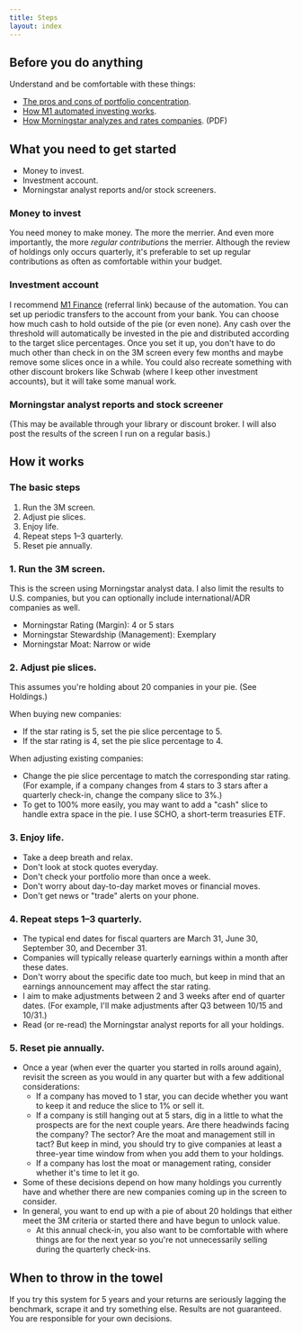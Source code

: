 ```yaml
---
title: Steps
layout: index
---
```


## Before you do anything
Understand and be comfortable with these things:
- [The pros and cons of portfolio concentration](https://www.investopedia.com/articles/investing/030916/concentrated-vs-diversified-portfolios-comparing-pros-and-cons.asp).
- [How M1 automated investing works](https://support.m1finance.com/hc/en-us/articles/360001379367-How-M1-Finance-Trades).
- [How Morningstar analyzes and rates companies](https://www.morningstar.com/content/dam/marketing/shared/research/methodology/705988Morningstar_Equity_Research_Methodology.pdf). (PDF)

## What you need to get started
- Money to invest.
- Investment account.
- Morningstar analyst reports and/or stock screeners.

### Money to invest
You need money to make money. The more the merrier. And even more importantly, the more _regular contributions_ the merrier. Although the review of holdings only occurs quarterly, it's preferable to set up regular contributions as often as comfortable within your budget.

### Investment account
I recommend [M1 Finance](https://m1.finance/m19w_pCEnCTe) (referral link) because of the automation. You can set up periodic transfers to the account from your bank. You can choose how much cash to hold outside of the pie (or even none). Any cash over the threshold will automatically be invested in the pie and distributed according to the target slice percentages. Once you set it up, you don't have to do much other than check in on the 3M screen every few months and maybe remove some slices once in a while. You could also recreate something with other discount brokers like Schwab (where I keep other investment accounts), but it will take some manual work.

### Morningstar analyst reports and stock screener
(This may be available through your library or discount broker. I will also post the results of the screen I run on a regular basis.)


## How it works

### The basic steps
1. Run the 3M screen.
2. Adjust pie slices.
3. Enjoy life.
4. Repeat steps 1–3 quarterly.
5. Reset pie annually.

### 1. Run the 3M screen.
This is the screen using Morningstar analyst data. I also limit the results to U.S. companies, but you can optionally include international/ADR companies as well.

- Morningstar Rating (Margin): 4 or 5 stars
- Morningstar Stewardship (Management): Exemplary
- Morningstar Moat: Narrow or wide

### 2. Adjust pie slices.
This assumes you're holding about 20 companies in your pie. (See Holdings.)

When buying new companies:
- If the star rating is 5, set the pie slice percentage to 5.
- If the star rating is 4, set the pie slice percentage to 4.

When adjusting existing companies:
- Change the pie slice percentage to match the corresponding star rating. (For example, if a company changes from 4 stars to 3 stars after a quarterly check-in, change the company slice to 3%.)
- To get to 100% more easily, you may want to add a "cash" slice to handle extra space in the pie. I use SCHO, a short-term treasuries ETF.

### 3. Enjoy life.
- Take a deep breath and relax.
- Don't look at stock quotes everyday.
- Don't check your portfolio more than once a week.
- Don't worry about day-to-day market moves or financial moves.
- Don't get news or "trade" alerts on your phone.

### 4. Repeat steps 1–3 quarterly.
- The typical end dates for fiscal quarters are March 31, June 30, September 30, and December 31.
- Companies will typically release quarterly earnings within a month after these dates.
- Don't worry about the specific date too much, but keep in mind that an earnings announcement may affect the star rating.
- I aim to make adjustments between 2 and 3 weeks after end of quarter dates. (For example, I'll make adjustments after Q3 between 10/15 and 10/31.)
- Read (or re-read) the Morningstar analyst reports for all your holdings.

### 5. Reset pie annually.
- Once a year (when ever the quarter you started in rolls around again), revisit the screen as you would in any quarter but with a few additional considerations:
    - If a company has moved to 1 star, you can decide whether you want to keep it and reduce the slice to 1% or sell it.
    - If a company is still hanging out at 5 stars, dig in a little to what the prospects are for the next couple years. Are there headwinds facing the company? The sector? Are the moat and management still in tact? But keep in mind, you should try to give companies at least a three-year time window from when you add them to your holdings.
    - If a company has lost the moat or management rating, consider whether it's time to let it go.
- Some of these decisions depend on how many holdings you currently have and whether there are new companies coming up in the screen to consider.
- In general, you want to end up with a pie of about 20 holdings that either meet the 3M criteria or started there and have begun to unlock value.
    - At this annual check-in, you also want to be comfortable with where things are for the next year so you're not unnecessarily selling during the quarterly check-ins.

## When to throw in the towel
If you try this system for 5 years and your returns are seriously lagging the benchmark, scrape it and try something else. Results are not guaranteed. You are responsible for your own decisions.